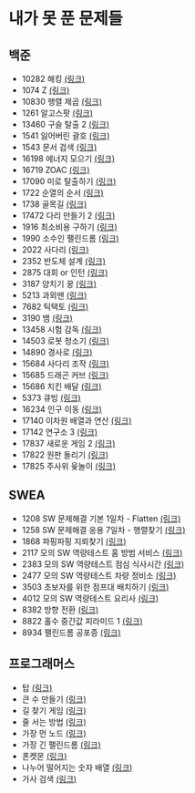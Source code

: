 # 내가 못 푼 문제들

## 백준
* 10282 해킹 [(링크)](https://www.acmicpc.net/problem/10282)
* 1074 Z [(링크)](https://www.acmicpc.net/problem/1074)
* 10830 행렬 제곱 [(링크)](https://www.acmicpc.net/problem/10830)
* 1261 알고스팟 [(링크)](https://www.acmicpc.net/problem/1261)	
* 13460 구슬 탈출 2 [(링크)](https://www.acmicpc.net/problem/13460)
* 1541 잃어버린 괄호 [(링크)](https://www.acmicpc.net/problem/1541)
* 1543 문서 검색 [(링크)](https://www.acmicpc.net/problem/1543)
* 16198 에너지 모으기 [(링크)](https://www.acmicpc.net/problem/16198)
* 16719 ZOAC [(링크)](https://www.acmicpc.net/problem/16719)
* 17090 미로 탈출하기 [(링크)](https://www.acmicpc.net/problem/17090)
* 1722 순열의 순서 [(링크)](https://www.acmicpc.net/problem/1722)
* 1738 골목길 [(링크)](https://www.acmicpc.net/problem/1738)
* 17472 다리 만들기 2 [(링크)](https://www.acmicpc.net/problem/17472)
* 1916 최소비용 구하기 [(링크)](https://www.acmicpc.net/problem/1916)
* 1990 소수인 팰린드롬 [(링크)](https://www.acmicpc.net/problem/1990)
* 2022 사다리 [(링크)](https://www.acmicpc.net/problem/2022)
* 2352 반도체 설계 [(링크)](https://www.acmicpc.net/problem/2352)
* 2875 대회 or 인턴 [(링크)](https://www.acmicpc.net/problem/2875)
* 3187 양치기 꿍 [(링크)](https://www.acmicpc.net/problem/3187)
* 5213 과외맨 [(링크)](https://www.acmicpc.net/problem/5213)
* 7682 틱택토 [(링크)](https://www.acmicpc.net/problem/7682)
* 3190 뱀 [(링크)](https://www.acmicpc.net/problem/3190)
* 13458 시험 감독 [(링크)](https://www.acmicpc.net/problem/13458)
* 14503 로봇 청소기 [(링크)](https://www.acmicpc.net/problem/14503)
* 14890 경사로 [(링크)](https://www.acmicpc.net/problem/14890)
* 15684 사다리 조작 [(링크)](https://www.acmicpc.net/problem/15684)
* 15685 드래곤 커브 [(링크)](https://www.acmicpc.net/problem/15685)
* 15686 치킨 배달 [(링크)](https://www.acmicpc.net/problem/15686)
* 5373 큐빙 [(링크)](https://www.acmicpc.net/problem/5373)
* 16234 인구 이동 [(링크)](https://www.acmicpc.net/problem/16234)
* 17140 이차원 배열과 연산 [(링크)](https://www.acmicpc.net/problem/17140)
* 17142 연구소 3 [(링크)](https://www.acmicpc.net/problem/17142)
* 17837 새로운 게임 2 [(링크)](https://www.acmicpc.net/problem/17837)
* 17822 원판 돌리기 [(링크)](https://www.acmicpc.net/problem/17822)
* 17825 주사위 윷놀이 [(링크)](https://www.acmicpc.net/problem/17825)


## SWEA
* 1208 SW 문제해결 기본 1일차 - Flatten [(링크)](https://swexpertacademy.com/main/code/problem/problemDetail.do?contestProbId=AV139KOaABgCFAYh&categoryId=AV139KOaABgCFAYh&categoryType=CODE)
* 1258 SW 문제해결 응용 7일차 - 행렬찾기 [(링크)](https://swexpertacademy.com/main/code/problem/problemDetail.do?contestProbId=AV18LoAqItcCFAZN&categoryId=AV18LoAqItcCFAZN&categoryType=CODE)
* 1868 파핑파핑 지뢰찾기 [(링크)](https://swexpertacademy.com/main/code/problem/problemDetail.do?contestProbId=AV5LwsHaD1MDFAXc&categoryId=AV5LwsHaD1MDFAXc&categoryType=CODE)
* 2117 모의 SW 역량테스트 홈 방범 서비스 [(링크)](https://swexpertacademy.com/main/code/problem/problemDetail.do?contestProbId=AV5V61LqAf8DFAWu&categoryId=AV5V61LqAf8DFAWu&categoryType=CODE)
* 2383 모의 SW 역량테스트 점심 식사시간 [(링크)](https://swexpertacademy.com/main/code/problem/problemDetail.do?contestProbId=AV5-BEE6AK0DFAVl&categoryId=AV5-BEE6AK0DFAVl&categoryType=CODE)
* 2477 모의 SW 역량테스트 차량 정비소 [(링크)](https://swexpertacademy.com/main/code/problem/problemDetail.do?contestProbId=AV6c6bgaIuoDFAXy&categoryId=AV6c6bgaIuoDFAXy&categoryType=CODE)
* 3503 초보자를 위한 점프대 배치하기 [(링크)](https://swexpertacademy.com/main/code/problem/problemDetail.do?contestProbId=AWGsV8IaAXsDFAVW&categoryId=AWGsV8IaAXsDFAVW&categoryType=CODE)
* 4012 모의 SW 역량테스트 요리사 [(링크)](https://swexpertacademy.com/main/code/problem/problemDetail.do?contestProbId=AWIeUtVakTMDFAVH&categoryId=AWIeUtVakTMDFAVH&categoryType=CODE)
* 8382 방향 전환 [(링크)](https://swexpertacademy.com/main/code/problem/problemDetail.do?contestProbId=AWyNQrCahHcDFAVP&categoryId=AWyNQrCahHcDFAVP&categoryType=CODE)
* 8822 홀수 중간값 피라미드 1 [(링크)](https://swexpertacademy.com/main/code/problem/problemDetail.do?contestProbId=AW37cfmqC7YDFATy&categoryId=AW37cfmqC7YDFATy&categoryType=CODE)
* 8934 팰린드롬 공포증 [(링크)](https://swexpertacademy.com/main/code/problem/problemDetail.do?contestProbId=AW5jJcZ68LsDFATQ&categoryId=AW5jJcZ68LsDFATQ&categoryType=CODE)

## 프로그래머스
* 탑 [(링크)](https://programmers.co.kr/learn/courses/30/lessons/42588)
* 큰 수 만들기 [(링크)](https://programmers.co.kr/learn/courses/30/lessons/42883)	
* 길 찾기 게임 [(링크)](https://programmers.co.kr/learn/courses/30/lessons/42892)	
* 줄 서는 방법 [(링크)](https://programmers.co.kr/learn/courses/30/lessons/12936)	
* 가장 먼 노드 [(링크)](https://programmers.co.kr/learn/courses/30/lessons/49189)	
* 가장 긴 팰린드롬 [(링크)](https://programmers.co.kr/learn/courses/30/lessons/12904)
* 폰켓몬 [(링크)](https://programmers.co.kr/learn/courses/30/lessons/1845?language=cpp)
* 나누어 떨어지는 숫자 배열 [(링크)](https://programmers.co.kr/learn/courses/30/lessons/12910)
* 가사 검색 [(링크)](https://programmers.co.kr/learn/courses/30/lessons/60060)


